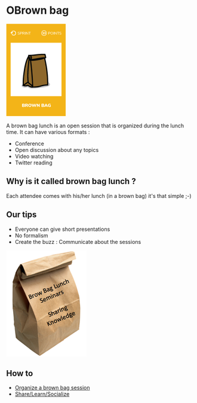 # OBrown bag
![Brown bag](images/brown-bag.png)

A brown bag lunch is an open session that is organized during the lunch time.
It can have various formats :
* Conference
* Open discussion about any topics
* Video watching
* Twitter reading

## Why is it called brown bag lunch ?
Each attendee comes with his/her lunch (in a brown bag) it's that simple ;-)

## Our tips
* Everyone can give short presentations
* No formalism
* Create the buzz : Communicate about the sessions

![Create the buzz](images/brown-bag2.png)

## How to
* [Organize a brown bag session](https://proessler.wordpress.com/2014/09/07/how-to-set-off-a-brown-bag-session-in-your-company-in-60-minutes/)
* [Share/Learn/Socialize](https://dius.com.au/2016/05/27/dius-brown-bags/)
